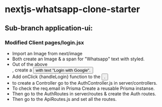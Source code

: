 # nextjs-whatsapp-clone-starter
## Sub-branch application-ui:
### Modified Client pages/login.jsx
* Import an Image from next/image
* Both create an Image & a span for "Whatsapp" text with styled.
* Out of the above <div>, create a <button> with text "Login with Google".
* Add onClick {handleLogin} function to the <button>.
* to create a Controller go to the AuthController.js in server/controllers.
* To check the req.email in Prisma Create a reusable Prisma instanse.
* Then go to the AuthRoutes in server/routes & create the Auth routes.
* Then go to the ApiRoutes.js and set all the routes.
